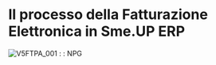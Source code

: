 
# Il processo della Fatturazione Elettronica in Sme.UP ERP
![V5FTPA_001](http://doc.smeup.com/immagini/V5FTPA_10/V5FTPA_001.png)
 :  : NPG

